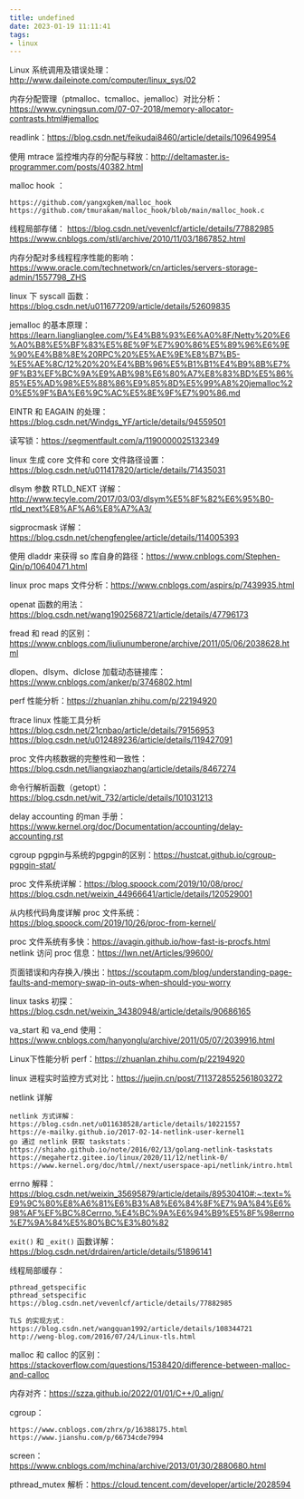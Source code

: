 ```yaml
---
title: undefined
date: 2023-01-19 11:11:41
tags:
- linux
---
```


Linux 系统调用及错误处理： http://www.daileinote.com/computer/linux_sys/02

内存分配管理（ptmalloc、tcmalloc、jemalloc）对比分析：https://www.cyningsun.com/07-07-2018/memory-allocator-contrasts.html#jemalloc

readlink：https://blog.csdn.net/feikudai8460/article/details/109649954

使用 mtrace 监控堆内存的分配与释放：http://deltamaster.is-programmer.com/posts/40382.html

malloc hook ：

```
https://github.com/yangxgkem/malloc_hook 
https://github.com/tmurakam/malloc_hook/blob/main/malloc_hook.c
```

线程局部存储：
https://blog.csdn.net/vevenlcf/article/details/77882985
https://www.cnblogs.com/stli/archive/2010/11/03/1867852.html

内存分配对多线程程序性能的影响：https://www.oracle.com/technetwork/cn/articles/servers-storage-admin/1557798_ZHS

linux 下 syscall 函数：https://blog.csdn.net/u011677209/article/details/52609835

jemalloc 的基本原理：https://learn.lianglianglee.com/%E4%B8%93%E6%A0%8F/Netty%20%E6%A0%B8%E5%BF%83%E5%8E%9F%E7%90%86%E5%89%96%E6%9E%90%E4%B8%8E%20RPC%20%E5%AE%9E%E8%B7%B5-%E5%AE%8C/12%20%20%E4%BB%96%E5%B1%B1%E4%B9%8B%E7%9F%B3%EF%BC%9A%E9%AB%98%E6%80%A7%E8%83%BD%E5%86%85%E5%AD%98%E5%88%86%E9%85%8D%E5%99%A8%20jemalloc%20%E5%9F%BA%E6%9C%AC%E5%8E%9F%E7%90%86.md

EINTR 和 EAGAIN 的处理：https://blog.csdn.net/Windgs_YF/article/details/94559501

读写锁：https://segmentfault.com/a/1190000025132349

linux 生成 core 文件和 core 文件路径设置：https://blog.csdn.net/u011417820/article/details/71435031

dlsym 参数 RTLD_NEXT 详解：http://www.tecyle.com/2017/03/03/dlsym%E5%8F%82%E6%95%B0-rtld_next%E8%AF%A6%E8%A7%A3/

sigprocmask 详解：https://blog.csdn.net/chengfenglee/article/details/114005393

使用 dladdr 来获得 so 库自身的路径：https://www.cnblogs.com/Stephen-Qin/p/10640471.html

linux proc maps 文件分析：https://www.cnblogs.com/aspirs/p/7439935.html

openat 函数的用法：https://blog.csdn.net/wang1902568721/article/details/47796173

fread 和 read 的区别：https://www.cnblogs.com/liuliunumberone/archive/2011/05/06/2038628.html

dlopen、dlsym、dlclose 加载动态链接库：https://www.cnblogs.com/anker/p/3746802.html

perf 性能分析：https://zhuanlan.zhihu.com/p/22194920

ftrace linux 性能工具分析
https://blog.csdn.net/21cnbao/article/details/79156953
https://blog.csdn.net/u012489236/article/details/119427091

proc 文件内核数据的完整性和一致性：https://blog.csdn.net/liangxiaozhang/article/details/8467274

命令行解析函数（getopt）：https://blog.csdn.net/wit_732/article/details/101031213

delay accounting 的man 手册：https://www.kernel.org/doc/Documentation/accounting/delay-accounting.rst

cgroup pgpgin与系统的pgpgin的区别：https://hustcat.github.io/cgroup-pgpgin-stat/

proc 文件系统详解：https://blog.spoock.com/2019/10/08/proc/
https://blog.csdn.net/weixin_44966641/article/details/120529001

从内核代码角度详解 proc 文件系统：https://blog.spoock.com/2019/10/26/proc-from-kernel/

proc 文件系统有多快：https://avagin.github.io/how-fast-is-procfs.html
netlink 访问 proc 信息：https://lwn.net/Articles/99600/

页面错误和内存换入/换出：https://scoutapm.com/blog/understanding-page-faults-and-memory-swap-in-outs-when-should-you-worry

linux tasks 初探：https://blog.csdn.net/weixin_34380948/article/details/90686165

va_start 和 va_end 使用：https://www.cnblogs.com/hanyonglu/archive/2011/05/07/2039916.html

Linux下性能分析 perf：https://zhuanlan.zhihu.com/p/22194920

linux 进程实时监控方式对比：https://juejin.cn/post/7113728552561803272

netlink 详解
```
netlink 方式详解：https://blog.csdn.net/u011638528/article/details/10221557
https://e-mailky.github.io/2017-02-14-netlink-user-kernel1
go 通过 netlink 获取 taskstats：https://shiaho.github.io/note/2016/02/13/golang-netlink-taskstats
https://megahertz.gitee.io/linux/2020/11/12/netlink-0/
https://www.kernel.org/doc/html//next/userspace-api/netlink/intro.html

```

errno 解释：https://blog.csdn.net/weixin_35695879/article/details/89530410#:~:text=%E9%9C%80%E8%A6%81%E6%B3%A8%E6%84%8F%E7%9A%84%E6%98%AF%EF%BC%8Cerrno,%E4%BC%9A%E6%94%B9%E5%8F%98errno%E7%9A%84%E5%80%BC%E3%80%82

`exit()` 和 `_exit()` 函数详解：https://blog.csdn.net/drdairen/article/details/51896141

线程局部缓存：

```
pthread_getspecific
pthread_setspecific
https://blog.csdn.net/vevenlcf/article/details/77882985

TLS 的实现方式：
https://blog.csdn.net/wangquan1992/article/details/108344721
http://weng-blog.com/2016/07/24/Linux-tls.html
```

malloc 和 calloc 的区别：https://stackoverflow.com/questions/1538420/difference-between-malloc-and-calloc

内存对齐：https://szza.github.io/2022/01/01/C++/0_align/

cgroup：

```
https://www.cnblogs.com/zhrx/p/16388175.html
https://www.jianshu.com/p/66734cde7994
```

screen：https://www.cnblogs.com/mchina/archive/2013/01/30/2880680.html

pthread_mutex 解析：https://cloud.tencent.com/developer/article/2028594

